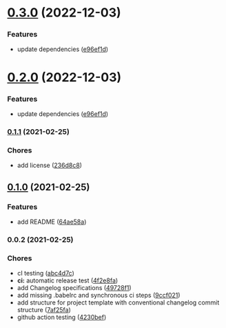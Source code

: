 

# [0.3.0](https://github.com/ggv3/project-template/compare/0.1.1...0.3.0) (2022-12-03)


### Features

* update dependencies ([e96ef1d](https://github.com/ggv3/project-template/commit/e96ef1db7720d7f2e8da877b3c6d5c65bb2bce0c))

# [0.2.0](https://github.com/ggv3/project-template/compare/0.1.1...0.2.0) (2022-12-03)


### Features

* update dependencies ([e96ef1d](https://github.com/ggv3/project-template/commit/e96ef1db7720d7f2e8da877b3c6d5c65bb2bce0c))

### [0.1.1](https://github.com/kaartni/project-template/compare/0.1.0...0.1.1) (2021-02-25)


### Chores

* add license ([236d8c8](https://github.com/kaartni/project-template/commit/236d8c8d7424ca6e666e1930438b982ab8f985f8))

## [0.1.0](https://github.com/kaartni/project-template/compare/0.0.2...0.1.0) (2021-02-25)


### Features

* add README ([64ae58a](https://github.com/kaartni/project-template/commit/64ae58ad111e6e7ce8fa2fe949a4332a293bf7f7))

### 0.0.2 (2021-02-25)


### Chores

* cI testing ([abc4d7c](https://github.com/kaartni/project-template/commit/abc4d7cc4036e0f9f29e9780df2248f8cefc530a))
* **ci:** automatic release test ([4f2e8fa](https://github.com/kaartni/project-template/commit/4f2e8fa36c4fd7d5c9ee963b718315440a355e06))
* add Changelog specifications ([49728f1](https://github.com/kaartni/project-template/commit/49728f1ad55c0c76f17eddf797aa355d686f4ee0))
* add missing .babelrc and synchronous ci steps ([9ccf021](https://github.com/kaartni/project-template/commit/9ccf021769b7c3a22cc7b1e383610e48a271c316))
* add structure for project template with conventional changelog commit structure ([7af25fa](https://github.com/kaartni/project-template/commit/7af25fa2908eeed3907c4632f0dac28c8cc6a532))
* github action testing ([4230bef](https://github.com/kaartni/project-template/commit/4230beff2367a1d5b69702ba1fe3878522aa662d))